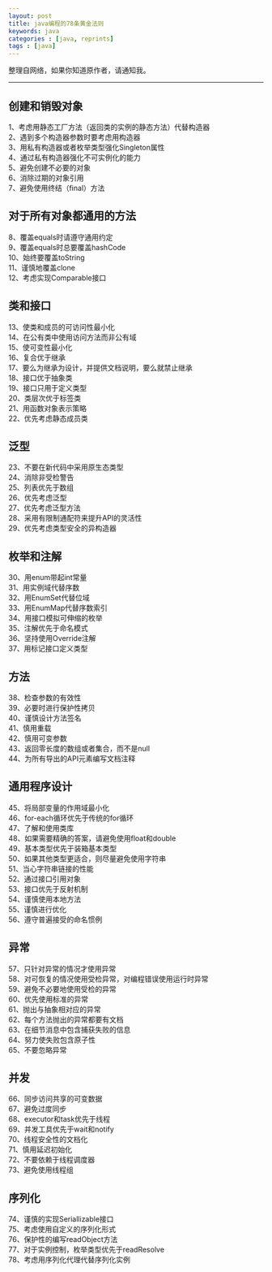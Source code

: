 ```yaml
---
layout: post
title: java编程的78条黄金法则
keywords: java
categories : [java, reprints]
tags : [java]
---
```


整理自网络，如果你知道原作者，请通知我。

------------------------

## 创建和销毁对象

1、考虑用静态工厂方法（返回类的实例的静态方法）代替构造器<br>
2、遇到多个构造器参数时要考虑用构造器<br>
3、用私有构造器或者枚举类型强化Singleton属性<br>
4、通过私有构造器强化不可实例化的能力<br>
5、避免创建不必要的对象<br>
6、消除过期的对象引用<br>
7、避免使用终结（final）方法<br>

## 对于所有对象都通用的方法

8、覆盖equals时请遵守通用约定<br>
9、覆盖equals时总要覆盖hashCode<br>
10、始终要覆盖toString<br>
11、谨慎地覆盖clone<br>
12、考虑实现Comparable接口<br>
 
## 类和接口

13、使类和成员的可访问性最小化<br>
14、在公有类中使用访问方法而非公有域<br>
15、使可变性最小化<br>
16、复合优于继承<br>
17、要么为继承为设计，并提供文档说明，要么就禁止继承<br>
18、接口优于抽象类<br>
19、接口只用于定义类型<br>
20、类层次优于标签类<br>
21、用函数对象表示策略<br>
22、优先考虑静态成员类<br>
 
## 泛型

23、不要在新代码中采用原生态类型<br>
24、消除非受检警告<br>
25、列表优先于数组<br>
26、优先考虑泛型<br>
27、优先考虑泛型方法<br>
28、采用有限制通配符来提升API的灵活性<br>
29、优先考虑类型安全的异构造器<br>
 
## 枚举和注解

30、用enum带起int常量<br>
31、用实例域代替序数<br>
32、用EnumSet代替位域<br>
33、用EnumMap代替序数索引<br>
34、用接口模拟可伸缩的枚举<br>
35、注解优先于命名模式<br>
36、坚持使用Override注解<br>
37、用标记接口定义类型<br>
 
## 方法

38、检查参数的有效性<br>
39、必要时进行保护性拷贝<br>
40、谨慎设计方法签名<br>
41、慎用重载<br>
42、慎用可变参数<br>
43、返回零长度的数组或者集合，而不是null<br>
44、为所有导出的API元素编写文档注释<br>
 
## 通用程序设计

45、将局部变量的作用域最小化<br>
46、for-each循环优先于传统的for循环<br>
47、了解和使用类库<br>
48、如果需要精确的答案，请避免使用float和double<br>
49、基本类型优先于装箱基本类型<br>
50、如果其他类型更适合，则尽量避免使用字符串<br>
51、当心字符串链接的性能<br>
52、通过接口引用对象<br>
53、接口优先于反射机制<br>
54、谨慎使用本地方法<br>
55、谨慎进行优化<br>
56、遵守普遍接受的命名惯例<br>
 
## 异常

57、只针对异常的情况才使用异常<br>
58、对可恢复的情况使用受检异常，对编程错误使用运行时异常<br>
59、避免不必要地使用受检的异常<br>
60、优先使用标准的异常<br>
61、抛出与抽象相对应的异常<br>
62、每个方法抛出的异常都要有文档<br>
63、在细节消息中包含捕获失败的信息<br>
64、努力使失败包含原子性<br>
65、不要忽略异常<br>
 
## 并发

66、同步访问共享的可变数据<br>
67、避免过度同步<br>
68、executor和task优先于线程<br>
69、并发工具优先于wait和notify<br>
70、线程安全性的文档化<br>
71、慎用延迟初始化<br>
72、不要依赖于线程调度器<br>
73、避免使用线程组<br>
 
## 序列化

74、谨慎的实现Seriallizable接口<br>
75、考虑使用自定义的序列化形式<br>
76、保护性的编写readObject方法<br>
77、对于实例控制，枚举类型优先于readResolve<br>
78、考虑用序列化代理代替序列化实例<br>


